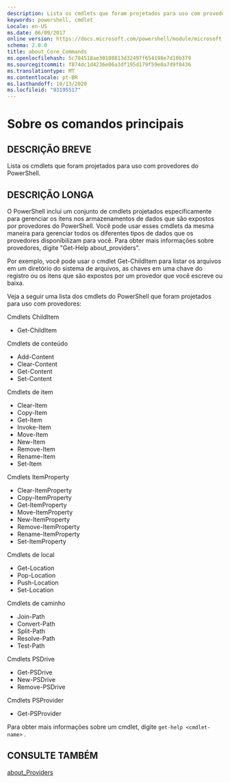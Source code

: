 ```yaml
---
description: Lista os cmdlets que foram projetados para uso com provedores do PowerShell.
keywords: powershell, cmdlet
Locale: en-US
ms.date: 06/09/2017
online version: https://docs.microsoft.com/powershell/module/microsoft.powershell.core/about/about_core_commands?view=powershell-7&WT.mc_id=ps-gethelp
schema: 2.0.0
title: about_Core_Commands
ms.openlocfilehash: 5c784518ae30108813d32497f654198e7d10b379
ms.sourcegitcommit: f874dc1d4236e06a3df195d179f59e0a7d9f8436
ms.translationtype: MT
ms.contentlocale: pt-BR
ms.lasthandoff: 10/13/2020
ms.locfileid: "93195517"
---
```

# <a name="about-core-commands"></a>Sobre os comandos principais

## <a name="short-description"></a>DESCRIÇÃO BREVE
Lista os cmdlets que foram projetados para uso com provedores do PowerShell.

## <a name="long-description"></a>DESCRIÇÃO LONGA

O PowerShell inclui um conjunto de cmdlets projetados especificamente para gerenciar os itens nos armazenamentos de dados que são expostos por provedores do PowerShell.
Você pode usar esses cmdlets da mesma maneira para gerenciar todos os diferentes tipos de dados que os provedores disponibilizam para você. Para obter mais informações sobre provedores, digite "Get-Help about_providers".

Por exemplo, você pode usar o cmdlet Get-ChildItem para listar os arquivos em um diretório do sistema de arquivos, as chaves em uma chave do registro ou os itens que são expostos por um provedor que você escreve ou baixa.

Veja a seguir uma lista dos cmdlets do PowerShell que foram projetados para uso com provedores:

Cmdlets ChildItem

- Get-ChildItem

Cmdlets de conteúdo

- Add-Content
- Clear-Content
- Get-Content
- Set-Content

Cmdlets de item

- Clear-Item
- Copy-Item
- Get-Item
- Invoke-Item
- Move-Item
- New-Item
- Remove-Item
- Rename-Item
- Set-Item

Cmdlets ItemProperty

- Clear-ItemProperty
- Copy-ItemProperty
- Get-ItemProperty
- Move-ItemProperty
- New-ItemProperty
- Remove-ItemProperty
- Rename-ItemProperty
- Set-ItemProperty

Cmdlets de local

- Get-Location
- Pop-Location
- Push-Location
- Set-Location

Cmdlets de caminho

- Join-Path
- Convert-Path
- Split-Path
- Resolve-Path
- Test-Path

Cmdlets PSDrive

- Get-PSDrive
- New-PSDrive
- Remove-PSDrive

Cmdlets PSProvider

- Get-PSProvider

Para obter mais informações sobre um cmdlet, digite `get-help <cmdlet-name>` .

## <a name="see-also"></a>CONSULTE TAMBÉM

[about_Providers](about_Providers.md)
